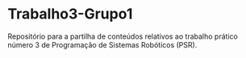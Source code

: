 # Trabalho3-Grupo1
Repositório para a partilha de conteúdos relativos ao trabalho prático número 3 de Programação de Sistemas Robóticos (PSR).
